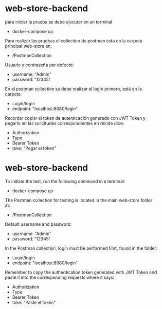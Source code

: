 # web-store-backend

para iniciar la prueba se debe ejecutar en un terminal
- docker-compose up

Para realizar las pruebas el collection de postman esta en la carpeta principal web-store en:
 - /PostmanCollection

Usuario y contraseña por defecto:
 - username: "Admin"
 - password: "12345"

En el postman collection se debe realizar el login primero, está en la carpeta:
 - Login/login
 - endpoint: "localhost:8080/login"

Recordar copiar el token de autenticación generado con JWT Token y
pegarlo en las solicitudes correspondientes en donde dice:
 - Authorization
 - Type
 - Bearer Token
 - toke: "Pegar el token"

# web-store-backend

To initiate the test, run the following command in a terminal:
- docker-compose up

The Postman collection for testing is located in the main web-store folder at:
- /PostmanCollection

Default username and password:
- username: "Admin"
- password: "12345"

In the Postman collection, login must be performed first, found in the folder:
- Login/login
- endpoint: "localhost:8080/login"

Remember to copy the authentication token generated with JWT Token and
paste it into the corresponding requests where it says:
- Authorization
- Type
- Bearer Token
- toke: "Paste el token"

